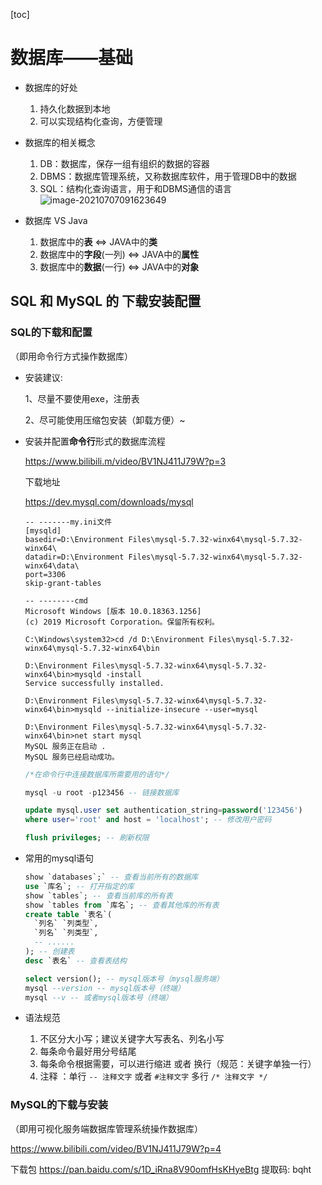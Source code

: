 [toc]

# 数据库——基础

* 数据库的好处
  1. 持久化数据到本地
  2. 可以实现结构化查询，方便管理
* 数据库的相关概念
  1. DB：数据库，保存一组有组织的数据的容器 
  2. DBMS：数据库管理系统，又称数据库软件，用于管理DB中的数据
  3. SQL：结构化查询语言，用于和DBMS通信的语言
     ![image-20210707091623649](E:\软工\typora笔记\数据库\1..assets\image-20210707091623649.png)

* 数据库 VS Java
  1. 数据库中的**表** <=>  JAVA中的**类** 
  2. 数据库中的**字段**(一列) <=> JAVA中的**属性**
  3. 数据库中的**数据**(一行) <=> JAVA中的**对象**



## SQL 和 MySQL 的 下载安装配置

### SQL的下载和配置

（即用命令行方式操作数据库）

* 安装建议:

  1、尽量不要使用exe，注册表

  2、尽可能使用压缩包安装（卸载方便）~

* 安装并配置**命令行**形式的数据库流程

  <https://www.bilibili.m/video/BV1NJ411J79W?p=3>

  下载地址

  <https://dev.mysql.com/downloads/mysql>

  ~~~mysql
  -- -------my.ini文件
  [mysqld]
  basedir=D:\Environment Files\mysql-5.7.32-winx64\mysql-5.7.32-winx64\
  datadir=D:\Environment Files\mysql-5.7.32-winx64\mysql-5.7.32-winx64\data\
  port=3306
  skip-grant-tables
  
  -- --------cmd
  Microsoft Windows [版本 10.0.18363.1256]
  (c) 2019 Microsoft Corporation。保留所有权利。
  
  C:\Windows\system32>cd /d D:\Environment Files\mysql-5.7.32-winx64\mysql-5.7.32-winx64\bin
  
  D:\Environment Files\mysql-5.7.32-winx64\mysql-5.7.32-winx64\bin>mysqld -install
  Service successfully installed.
  
  D:\Environment Files\mysql-5.7.32-winx64\mysql-5.7.32-winx64\bin>mysqld --initialize-insecure --user=mysql
  
  D:\Environment Files\mysql-5.7.32-winx64\mysql-5.7.32-winx64\bin>net start mysql
  MySQL 服务正在启动 .
  MySQL 服务已经启动成功。
  ~~~

  ~~~sql
  /*在命令行中连接数据库所需要用的语句*/
  
  mysql -u root -p123456 -- 链接数据库
  
  update mysql.user set authentication_string=password('123456') 
  where user='root' and host = 'localhost';	-- 修改用户密码
  
  flush privileges;	-- 刷新权限
  ~~~

* 常用的mysql语句 

  ~~~sql
  show `databases`;` -- 查看当前所有的数据库
  use `库名`; -- 打开指定的库
  show `tables`; -- 查看当前库的所有表
  show `tables from `库名`; -- 查看其他库的所有表
  create table `表名`(
  	`列名` `列类型`,
  	`列名` `列类型`,
  	-- ......
  ); -- 创建表
  desc `表名` -- 查看表结构
  
  select version(); -- mysql版本号（mysql服务端）
  mysql --version -- mysql版本号（终端）
  mysql --v -- 或者mysql版本号（终端）

* 语法规范
  1. 不区分大小写；建议关键字大写表名、列名小写
  2. 每条命令最好用分号结尾
  3. 每条命令根据需要，可以进行缩进 或者 换行（规范：关键字单独一行）
  4. 注释 ：单行 `-- 注释文字`  或者  `#注释文字`       多行  `/* 注释文字 */`

### MySQL的下载与安装

（即用可视化服务端数据库管理系统操作数据库）

<https://www.bilibili.com/video/BV1NJ411J79W?p=4>

下载包
<https://pan.baidu.com/s/1D_iRna8V90omfHsKHyeBtg>	提取码: bqht



